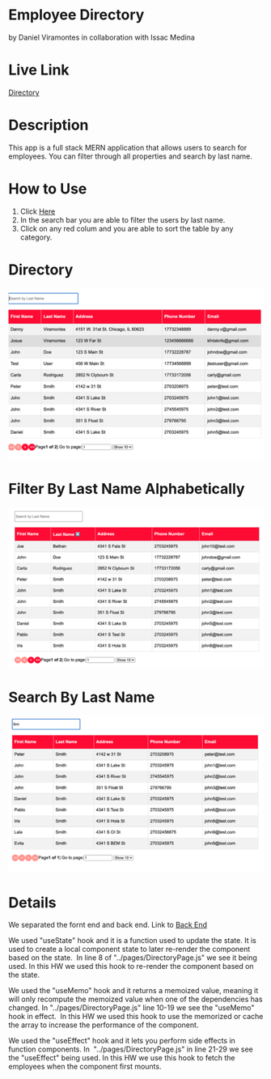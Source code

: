 # Employee Directory
by Daniel Viramontes in collaboration with Issac Medina 


# Live Link
<a href="https://employee-directory12345.herokuapp.com/directory">Directory</a>

# Description 
<p>This app is a full stack MERN application that allows users to search for employees. You can filter through all properties and search by last name.</p>

# How to Use
1. Click <a href="https://employee-directory12345.herokuapp.com/directory">Here</a>
2. In the search bar you are able to filter the users by  last name. 
3. Click on any red colum and you are able to sort the table by any category.  

# Directory 
![Directory](data.png)

# Filter By Last Name Alphabetically 
![FilterB By Last Name ](filterbylastname.png)

# Search By Last Name
![searchbylastname](searchbylastname.png)

# Details 
We separated the fornt end and back end. Link to <a href="https://github.com/danielviram/employee-directory-back-end">Back End</a>

We used "useState" hook and it is a function used to update the state. It is used to create a local component state to later re-render the component based on the state.  In line 8 of "../pages/DirectoryPage.js" we see it being used. In this HW we used this hook to re-render the component based on the state.  

We used the "useMemo" hook and it returns a memoized value, meaning it will only recompute the memoized value when one of the dependencies has changed. In "../pages/DirectoryPage.js" line 10-19 we see the "useMemo" hook in effect.  In this HW we used this hook to use the memorized or cache the array to increase the performance of the component.  

We used the "useEffect" hook and it lets you perform side effects in function components. In  "../pages/DirectoryPage.js" in line 21-29 we see the "useEffect" being used. In this HW we use this hook to fetch the employees when the component first mounts. 


